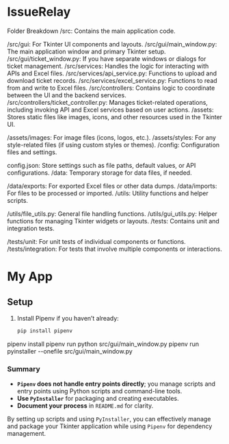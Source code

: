 # IssueRelay

Folder Breakdown
/src: Contains the main application code.

/src/gui: For Tkinter UI components and layouts.
/src/gui/main_window.py: The main application window and primary Tkinter setup.
/src/gui/ticket_window.py: If you have separate windows or dialogs for ticket management.
/src/services: Handles the logic for interacting with APIs and Excel files.
/src/services/api_service.py: Functions to upload and download ticket records.
/src/services/excel_service.py: Functions to read from and write to Excel files.
/src/controllers: Contains logic to coordinate between the UI and the backend services.
/src/controllers/ticket_controller.py: Manages ticket-related operations, including invoking API and Excel services based on user actions.
/assets: Stores static files like images, icons, and other resources used in the Tkinter UI.

/assets/images: For image files (icons, logos, etc.).
/assets/styles: For any style-related files (if using custom styles or themes).
/config: Configuration files and settings.

config.json: Store settings such as file paths, default values, or API configurations.
/data: Temporary storage for data files, if needed.

/data/exports: For exported Excel files or other data dumps.
/data/imports: For files to be processed or imported.
/utils: Utility functions and helper scripts.

/utils/file_utils.py: General file handling functions.
/utils/gui_utils.py: Helper functions for managing Tkinter widgets or layouts.
/tests: Contains unit and integration tests.

/tests/unit: For unit tests of individual components or functions.
/tests/integration: For tests that involve multiple components or interactions.

# My App

## Setup

1. Install Pipenv if you haven’t already:

   ```bash
   pip install pipenv
pipenv install
pipenv run python src/gui/main_window.py
pipenv run pyinstaller --onefile src/gui/main_window.py

### Summary

- **`Pipenv` does not handle entry points directly**; you manage scripts and entry points using Python scripts and command-line tools.
- **Use `PyInstaller`** for packaging and creating executables.
- **Document your process** in `README.md` for clarity.

By setting up scripts and using `PyInstaller`, you can effectively manage and package your Tkinter application while using `Pipenv` for dependency management.
